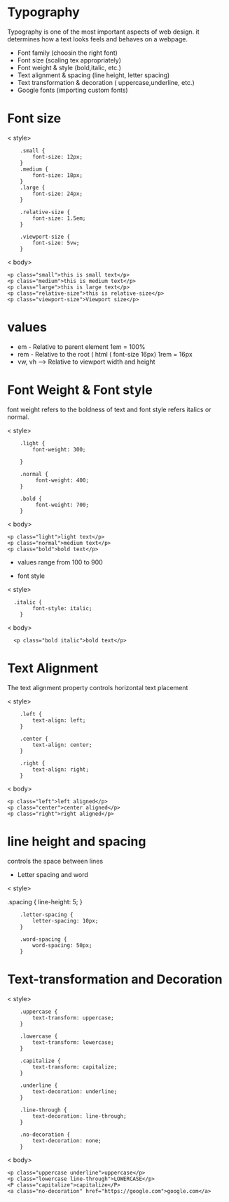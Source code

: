 # Typography
Typography is one of the most important aspects of web design. it determines how a text looks feels and behaves on a webpage.

- Font family (choosin the right font)
- Font size (scaling tex appropriately)
- Font weight & style (bold,italic, etc.)
- Text alignment & spacing (line height, letter spacing)
- Text transformation & decoration ( uppercase,underline, etc.)
- Google fonts (importing custom fonts)

# Font size 


  < style>
       
        .small {
            font-size: 12px;
        }
        .medium {
            font-size: 18px;
        }
        .large {
            font-size: 24px;
        }

        .relative-size {
            font-size: 1.5em;
        }

        .viewport-size {
            font-size: 5vw;
        }


< body>

    <p class="small">this is small text</p>
    <p class="medium">this is medium text</p>
    <p class="large">this is large text</p>
    <p class="relative-size">this is relative-size</p>
    <p class="viewport-size">Viewport size</p>

# values

- em - Relative to parent element 1em = 100% 
- rem - Relative to the root ( html ( font-size 16px) 1rem = 16px 
- vw, vh --> Relative to viewport width and height 

# Font Weight & Font style
font weight refers to the boldness of text and font style refers italics or normal.

< style>

        .light {
            font-weight: 300;

        }

        .normal {
             font-weight: 400;
        }

        .bold {
             font-weight: 700;
        }

< body>

    <p class="light">light text</p>
    <p class="normal">medium text</p>
    <p class="bold">bold text</p>


- values range from 100 to 900 

- font style 

< style>

      .italic {
            font-style: italic;
        }

< body>

      <p class="bold italic">bold text</p>


# Text Alignment
The text alignment property controls horizontal text placement

 < style>

        .left {
            text-align: left;
        }

        .center {
            text-align: center;
        }

        .right {
            text-align: right;
        }

< body>

    <p class="left">left aligned</p>
    <p class="center">center aligned</p>
    <p class="right">right aligned</p>

# line height and spacing 
controls the space between lines
- Letter spacing and word 

< style>

 .spacing {
            line-height: 5; 
        }

        .letter-spacing {
            letter-spacing: 10px;
        }

        .word-spacing { 
            word-spacing: 50px;
        }

# Text-transformation and Decoration  


 < style>

        .uppercase {
            text-transform: uppercase;
        }

        .lowercase {
            text-transform: lowercase;
        }

        .capitalize {
            text-transform: capitalize;
        }

        .underline { 
            text-decoration: underline;
        }

        .line-through {
            text-decoration: line-through;
        }

        .no-decoration {
            text-decoration: none;
        }
        
< body>

    <p class="uppercase underline">uppercase</p>
    <p class="lowercase line-through">LOWERCASE</p>
    <P class="capitalize">capitalize</P>
    <a class="no-decoration" href="https://google.com">google.com</a>
   